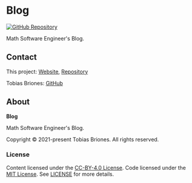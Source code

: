# Blog

[![GitHub Repository](https://img.shields.io/static/v1?label=GITHUB&message=REPOSITORY&labelColor=555&color=0277bd&style=for-the-badge&logo=GITHUB)](https://github.com/tobiasbriones/blog)

Math Software Engineer's Blog.

## Contact

This project: [Website](https://blog.mathsoftware.engineer),
[Repository](https://github.com/tobiasbriones/blog)

Tobias Briones: [GitHub](https://github.com/tobiasbriones)

## About

**Blog**

Math Software Engineer's Blog.

Copyright © 2021-present Tobias Briones. All rights reserved.

### License

Content licensed under the [CC-BY-4.0 License](./LICENSE-CC). Code licensed
under the [MIT License](./LICENSE-MIT). See [LICENSE](./LICENSE.md) for more
details.
